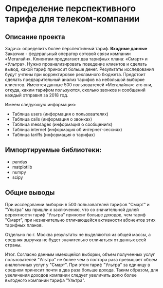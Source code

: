 # Определение перспективного тарифа для телеком-компании

## Описание проекта

Задача: определить более перспективный тариф. 
**Входные данные**
Заказчик - федеральный оператор сотовой связи компании «Мегалайн». Клиентам предлагают два тарифных плана: «Смарт» и «Ультра». Нужно проанализировать поведение клиентов и сделать вывод, какой тариф приносит больше денег. Результаты исследования будут учтены при корректировке рекламного бюджета. Предстоит сделать предварительный анализ тарифов на небольшой выборке клиентов. Имеются данные 500 пользователей «Мегалайна»: кто они, откуда, каким тарифом пользуются, сколько звонков и сообщений каждый отправил за 2018 год.

Имеем следующую информацию:

- Таблица users (информация о пользователях)
- Таблица calls (информация о звонках)
- Таблица messages (информация о сообщениях)
- Таблица internet (информация об интернет-сессиях)
- Таблица tariffs (информация о тарифах)

## Импортируемые библиотеки:
- pandas
- matplotlib
- numpy
- scipy

 
## Общие выводы

При исследовании выборки в 500 пользователей тарифов "Смарт" и "Ультра" мы пришли к заключению, что со значительной долей вероятности тариф "Ультра" приносит больше доходов, чем тариф "Смарт", при незначительно отличающейся активности абонентов этих тарифных планов. 

Отдельно по г. Москва результаты не выделяются из общей массы, а средняя выручка не будет значительно отличаться от данных всей страны.

Итог. Согласно данным имеющейся выборки, объем полученных услуг пользователей "Ультра" не более чем в полтора раза превышает объем аналогичных услуг у "Смарт". При этом тариф "Ультра" за единицу в среднем приносит почти в два раза больше дохода. Таким образом, для увеличения доходов компании следует увеличить долю более выгодного компании тарифа "Ультра". 

